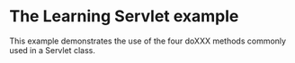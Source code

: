 # The Learning Servlet example

This example demonstrates the use of the four doXXX methods commonly used in a Servlet class.

